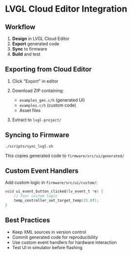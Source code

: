 # LVGL Cloud Editor Integration

## Workflow

1. **Design** in LVGL Cloud Editor
2. **Export** generated code
3. **Sync** to firmware
4. **Build** and test

## Exporting from Cloud Editor

1. Click "Export" in editor
2. Download ZIP containing:
   - `examples_gen.c/h` (generated UI)
   - `examples.c/h` (custom code)
   - Asset files

3. Extract to `lvgl-project/`

## Syncing to Firmware

```bash
./scripts/sync_lvgl.sh
```

This copies generated code to `firmware/src/ui/generated/`

## Custom Event Handlers

Add custom logic in `firmware/src/ui/custom/`:

```c
void ui_event_button_clicked(lv_event_t *e) {
    // Your custom logic
    temp_controller_set_target_temp(25.0f);
}
```

## Best Practices

- Keep XML sources in version control
- Commit generated code for reproducibility
- Use custom event handlers for hardware interaction
- Test UI in simulator before flashing
